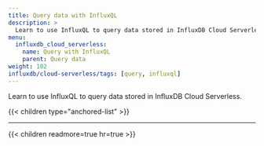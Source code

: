 ```yaml
---
title: Query data with InfluxQL
description: >
  Learn to use InfluxQL to query data stored in InfluxDB Cloud Serverless.
menu:
  influxdb_cloud_serverless:
    name: Query with InfluxQL
    parent: Query data
weight: 102
influxdb/cloud-serverless/tags: [query, influxql]
---
```


Learn to use InfluxQL to query data stored in InfluxDB Cloud Serverless.

{{< children type="anchored-list" >}}

---

{{< children readmore=true hr=true >}}